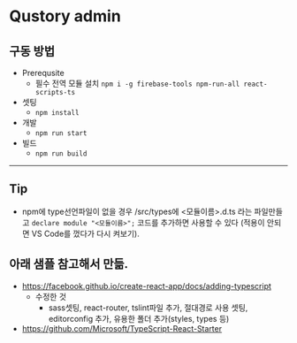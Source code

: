 # Qustory admin

## 구동 방법
+ Prerequsite
  + 필수 전역 모듈 설치
    `npm i -g firebase-tools npm-run-all react-scripts-ts`
+ 셋팅
  + `npm install`
+ 개발
  + `npm run start`
+ 빌드
  + `npm run build`
---

## Tip
+ npm에 type선언파일이 없을 경우 /src/types에 <모듈이름>.d.ts 라는 파일만들고 `declare module "<모듈이름>";` 코드를 추가하면 사용할 수 있다 (적용이 안되면 VS Code를 껐다가 다시 켜보기).

## 아래 샘플 참고해서 만듦.
  + https://facebook.github.io/create-react-app/docs/adding-typescript
    + 수정한 것
      + sass셋팅, react-router, tslint파일 추가, 절대경로 사용 셋팅, editorconfig 추가, 유용한 폴더 추가(styles, types 등)
  + https://github.com/Microsoft/TypeScript-React-Starter
